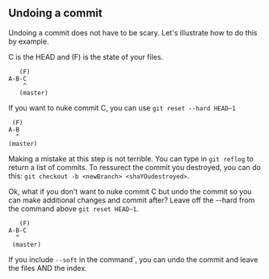 ## Undoing a commit

Undoing a commit does not have to be scary. Let's illustrate how to do this by example.

C is the HEAD and (F) is the state of your files.

```
   (F)
A-B-C
    ^
   (master)
```

If you want to nuke commit C, you can use `git reset --hard HEAD~1`

```
 (F)
A-B
  ^
(master)
```

Making a mistake at this step is not terrible. You can type in `git reflog` to return a list of commits. To ressurect the commit you destroyed, you can do this: `git checkout -b <newBranch> <shaYOudestroyed>`.

Ok, what if you don't want to nuke commit C but undo the commit so you can make additional changes and commit after? Leave off the --hard from the command above `git reset HEAD~1`.

```
   (F)
A-B-C
  ^
 (master)
```

If you include `--soft` in the command`, you can undo the commit and leave the files AND the index.

